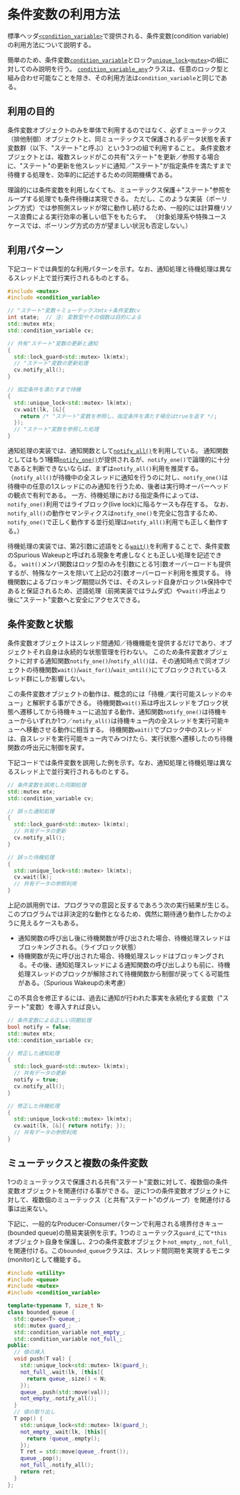 # 条件変数の利用方法
標準ヘッダ[`<condition_variable>`](/reference/condition_variable.md)で提供される、条件変数(condition variable)の利用方法について説明する。

簡単のため、条件変数[`condition_variable`](/reference/condition_variable/condition_variable.md)とロック[`unique_lock`](/reference/mutex/unique_lock.md)`<`[`mutex`](/reference/mutex/mutex.md)`>`の組に対してのみ説明を行う。
[`condition_variable_any`](/reference/condition_variable/condition_variable_any.md)クラスは、任意のロック型と組み合わせ可能なことを除き、その利用方法は`condition_variable`と同じである。


## 利用の目的
条件変数オブジェクトのみを単体で利用するのではなく、必ずミューテックス（排他制御）オブジェクトと、同ミューテックスで保護されるデータ状態を表す変数群（以下、"ステート"と呼ぶ）という3つの組で利用すること。
条件変数オブジェクトとは、複数スレッドがこの共有"ステート"を更新／参照する場合に、"ステート"の更新を他スレッドに通知／"ステート"が指定条件を満たすまで待機する処理を、効率的に記述するための同期機構である。

理論的には条件変数を利用しなくても、ミューテックス保護＋"ステート"参照をループする処理でも条件待機は実現できる。
ただし、このような実装（ポーリング方式）では参照側スレッドが常に動作し続けるため、一般的には計算機リソース浪費による実行効率の著しい低下をもたらす。
（対象処理系や特殊ユースケースでは、ポーリング方式の方が望ましい状況も否定しない。）


## 利用パターン
下記コードでは典型的な利用パターンを示す。なお、通知処理と待機処理は異なるスレッド上で並行実行されるものとする。

```cpp
#include <mutex>
#include <condition_variable>

// "ステート"変数＋ミューテックスmtx＋条件変数cv
int state;  // 注: 変数型やその個数は目的による
std::mutex mtx;
std::condition_variable cv;
```

```cpp
// 共有"ステート"変数の更新と通知
{
  std::lock_guard<std::mutex> lk(mtx);
  // "ステート"変数の更新処理
  cv.notify_all();
}
```

```cpp
// 指定条件を満たすまで待機
{
  std::unique_lock<std::mutex> lk(mtx);
  cv.wait(lk, [&]{
    return /* "ステート"変数を参照し、指定条件を満たす場合はtrueを返す */;
  });
  // "ステート"変数を参照した処理
}
```

通知処理の実装では、通知関数として[`notify_all()`](/reference/condition_variable/condition_variable/notify_all.md)を利用している。
通知関数としてはもう1種類[`notify_one()`](/reference/condition_variable/condition_variable/notify_one.md)が提供されるが、`notify_one()`で論理的に十分であると判断できないならば、まずは`notify_all()`利用を推奨する。
（`notify_all()`が待機中の全スレッドに通知を行うのに対し、`notify_one()`は待機中の任意の1スレッドにのみ通知を行うため、後者は実行時オーバーヘッドの観点で有利である。
一方、待機処理における指定条件によっては、`notify_one()`利用ではライブロック(live lock)に陥るケースも存在する。
なお、`notify_all()`の動作セマンティクスは`notify_one()`を完全に包含するため、`notify_one()`で正しく動作する並行処理は`notify_all()`利用でも正しく動作する。）

待機処理の実装では、第2引数に述語をとる[`wait()`](/reference/condition_variable/condition_variable/wait.md)を利用することで、条件変数のSpurious Wakeupと呼ばれる現象を考慮しなくとも正しい処理を記述できる。
`wait()`メンバ関数はロック型のみを引数にとる1引数オーバーロードも提供するが、特殊なケースを除いて上記の2引数オーバーロード利用を推奨する。
待機関数によるブロッキング期間以外では、そのスレッド自身がロック`lk`保持中であると保証されるため、述語処理（前掲実装ではラムダ式）や`wait()`呼出より後に"ステート"変数へと安全にアクセスできる。


## 条件変数と状態
条件変数オブジェクトはスレッド間通知／待機機能を提供するだけであり、オブジェクトそれ自身は永続的な状態管理を行わない。
このため条件変数オブジェクトに対する通知関数`notify_one()`/`notify_all()`は、その通知時点で同オブジェクトの待機関数`wait()`/`wait_for()`/`wait_until()`にてブロックされているスレッド群にしか影響しない。

この条件変数オブジェクトの動作は、概念的には「待機／実行可能スレッドのキュー」と解釈する事ができる。
待機関数`wait()`系は呼出スレッドをブロック状態へ遷移してから待機キューに追加する動作、通知関数`notify_one()`は待機キューからいずれか1つ／`notify_all()`は待機キュー内の全スレッドを実行可能キューへ移動させる動作に相当する。
待機関数`wait()`でブロック中のスレッドは、自スレッドを実行可能キュー内でみつけたら、実行状態へ遷移したのち待機関数の呼出元に制御を戻す。

下記コードでは条件変数を誤用した例を示す。なお、通知処理と待機処理は異なるスレッド上で並行実行されるものとする。

```cpp
// 条件変数を誤用した同期処理
std::mutex mtx;
std::condition_variable cv;
```

```cpp
// 誤った通知処理
{
  std::lock_guard<std::mutex> lk(mtx);
  // 共有データの更新
  cv.notify_all();
}
```

```cpp
// 誤った待機処理
{
  std::unique_lock<std::mutex> lk(mtx);
  cv.wait(lk);
  // 共有データの参照利用
}
```

上記の誤用例では、プログラマの意図と反するであろう次の実行結果が生じる。
このプログラムでは非決定的な動作となるため、偶然に期待通り動作したかのように見えるケースもある。

* 通知関数の呼び出し後に待機関数が呼び出された場合、待機処理スレッドはブロッキングされる。（ライブロック状態）
* 待機関数が先に呼び出された場合、待機処理スレッドはブロッキングされる。その後、通知処理スレッドによる通知関数の呼び出しよりも前に、待機処理スレッドのブロックが解除されて待機関数から制御が戻ってくる可能性がある。（Spurious Wakeupの未考慮）

この不具合を修正するには、過去に通知が行われた事実を永続化する変数（"ステート"変数）を導入すれば良い。

```cpp
// 条件変数による正しい同期処理
bool notify = false;
std::mutex mtx;
std::condition_variable cv;
```

```cpp
// 修正した通知処理
{
  std::lock_guard<std::mutex> lk(mtx);
  // 共有データの更新
  notify = true;
  cv.notify_all();
}
```

```cpp
// 修正した待機処理
{
  std::unique_lock<std::mutex> lk(mtx);
  cv.wait(lk, [&]{ return notify; });
  // 共有データの参照利用
}
```


## ミューテックスと複数の条件変数
1つのミューテックスで保護される共有"ステート"変数に対して、複数個の条件変数オブジェクトを関連付ける事ができる。
逆に1つの条件変数オブジェクトに対して、複数個のミューテックス（と共有"ステート"のグループ）を関連付ける事は出来ない。

下記に、一般的なProducer-Consumerパターンで利用される境界付きキュー(bounded queue)の簡易実装例を示す。1つのミューテックス`guard_`にて`*this`オブジェクト自身を保護し、2つの条件変数オブジェクト`not_empty_`, `not_full_`を関連付ける。この`bounded_queue`クラスは、スレッド間同期を実現するモニタ(monitor)として機能する。

```cpp
#include <utility>
#include <queue>
#include <mutex>
#include <condition_variable>

template<typename T, size_t N>
class bounded_queue {
  std::queue<T> queue_;
  std::mutex guard_;
  std::condition_variable not_empty_;
  std::condition_variable not_full_;
public:
  // 値の挿入
  void push(T val) {
    std::unique_lock<std::mutex> lk(guard_);
    not_full_.wait(lk, [this]{
      return queue_.size() < N;
    });
    queue_.push(std::move(val));
    not_empty_.notify_all();
  }
  // 値の取り出し
  T pop() {
    std::unique_lock<std::mutex> lk(guard_);
    not_empty_.wait(lk, [this]{
      return !queue_.empty();
    });
    T ret = std::move(queue_.front());
    queue_.pop();
    not_full_.notify_all();
    return ret;
  }
};
```
